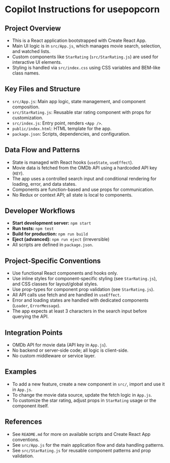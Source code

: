 # Copilot Instructions for usepopcorn

## Project Overview
- This is a React application bootstrapped with Create React App.
- Main UI logic is in `src/App.js`, which manages movie search, selection, and watched lists.
- Custom components like `StarRating` (`src/StarRating.js`) are used for interactive UI elements.
- Styling is handled via `src/index.css` using CSS variables and BEM-like class names.

## Key Files and Structure
- `src/App.js`: Main app logic, state management, and component composition.
- `src/StarRating.js`: Reusable star rating component with props for customization.
- `src/index.js`: Entry point, renders `<App />`.
- `public/index.html`: HTML template for the app.
- `package.json`: Scripts, dependencies, and configuration.

## Data Flow and Patterns
- State is managed with React hooks (`useState`, `useEffect`).
- Movie data is fetched from the OMDb API using a hardcoded API key (`KEY`).
- The app uses a controlled search input and conditional rendering for loading, error, and data states.
- Components are function-based and use props for communication.
- No Redux or context API; all state is local to components.

## Developer Workflows
- **Start development server:** `npm start`
- **Run tests:** `npm test`
- **Build for production:** `npm run build`
- **Eject (advanced):** `npm run eject` (irreversible)
- All scripts are defined in `package.json`.

## Project-Specific Conventions
- Use functional React components and hooks only.
- Use inline styles for component-specific styling (see `StarRating.js`), and CSS classes for layout/global styles.
- Use prop-types for component prop validation (see `StarRating.js`).
- All API calls use fetch and are handled in `useEffect`.
- Error and loading states are handled with dedicated components (`Loader`, `ErrorMessage`).
- The app expects at least 3 characters in the search input before querying the API.

## Integration Points
- OMDb API for movie data (API key in `App.js`).
- No backend or server-side code; all logic is client-side.
- No custom middleware or service layer.

## Examples
- To add a new feature, create a new component in `src/`, import and use it in `App.js`.
- To change the movie data source, update the fetch logic in `App.js`.
- To customize the star rating, adjust props in `StarRating` usage or the component itself.

## References
- See `README.md` for more on available scripts and Create React App conventions.
- See `src/App.js` for the main application flow and data handling patterns.
- See `src/StarRating.js` for reusable component patterns and prop validation.
